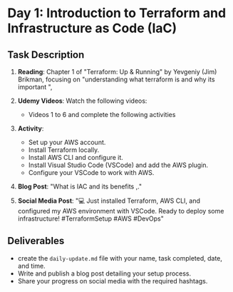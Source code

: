 # Day 1: Introduction to Terraform and Infrastructure as Code (IaC)


## Task Description

1. **Reading**: Chapter 1 of "Terraform: Up & Running" by Yevgeniy (Jim) Brikman, focusing on "understanding what terraform is and why its important ",
2. **Udemy Videos**: Watch the following videos: 
   - Videos 1 to 6 and complete the following activities 
3. **Activity**: 
   - Set up your AWS account.
   - Install Terraform locally.
   - Install AWS CLI and configure it.
   - Install Visual Studio Code (VSCode) and add the AWS plugin.
   - Configure your VSCode to work with AWS.
   
4. **Blog Post**: "What is IAC and its benefits ,."
5. **Social Media Post**: "💻 Just installed Terraform, AWS CLI, and configured my AWS environment with VSCode. Ready to deploy some infrastructure! #TerraformSetup #AWS #DevOps"

## Deliverables

- create the `daily-update.md` file with your name, task completed, date, and time.
- Write and publish a blog post detailing your setup process.
- Share your progress on social media with the required hashtags.
